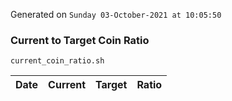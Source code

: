 Generated on `Sunday 03-October-2021 at 10:05:50`

### Current to Target Coin Ratio
`current_coin_ratio.sh`

Date|Current|Target|Ratio
---|---|---|---
